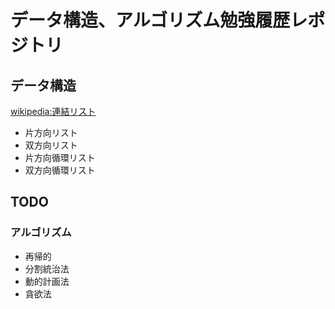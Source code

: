 # データ構造、アルゴリズム勉強履歴レポジトリ
## データ構造
[wikipedia:連結リスト](https://ja.wikipedia.org/wiki/%E9%80%A3%E7%B5%90%E3%83%AA%E3%82%B9%E3%83%88)
+ 片方向リスト
+ 双方向リスト
+ 片方向循環リスト
+ 双方向循環リスト

## TODO
### アルゴリズム
+ 再帰的
+ 分割統治法
+ 動的計画法
+ 貪欲法   
